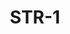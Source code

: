 ﻿---
title: "STR-1"
price: "11900"
size: "2050мм*860мм, 2050мм*960мм"
picture: door1.jpg
description: Внешняя отделка Металл, Цвет  Антик Медь, Внутренняя отделка фрезерованная МДФ-панель (6мм), Цвет Беленый дуб, рисунок ФЛ-183, Толщина дверного полотна 60 мм, NANO-утепление полотна минеральная плита ISOVER + ПЕНОПЛАСТ контуров уплотнения 2, 2 петли на подшипнике, Наличник Металлический, Основной замок Замок Гардиан 3211, Накладка на верхний замок С автоматическими шторками, Дополнительный замок Гардиан 3001, Цилиндр APECS ключ-вертушка, Броненакладка на цилиндр Накладная, Задвижка «Ночной сторож», Глазок, Ручка РОССО – 713 серебро, Эксцентрик"
---
